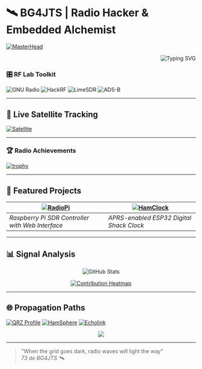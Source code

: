 # 🛰️ BG4JTS | Radio Hacker & Embedded Alchemist

[![MasterHead](https://media.giphy.com/media/v1.Y2lkPTc5MGI3NjExb2l1bHd6Y3VqZ2R0c3F4d3F4eWY3eWJ0NnZ1dG9hZW5oeWY1d3NxZyZlcD12MV9pbnRlcm5hbF9naWZfYnlfaWQmY3Q9Zw/l3V0x6Qiusw0u20tq/giphy.gif)](https://bg4jts.com)

<div align="right">
  <img src="https://readme-typing-svg.demolab.com?font=Fira+Code&weight=600&size=24&duration=4000&pause=1000&color=7E3ACE&background=FF000000&vCenter=true&width=435&lines=EME+Moonbounce+Enthusiast;SDR+Wizard;LoRa+PacketCrafter" alt="Typing SVG" />
</div>

### 🎛️ RF Lab Toolkit
![GNU Radio](https://img.shields.io/badge/GNU_Radio-FF6F00?style=flat&logo=gnuradio&logoColor=white)
![HackRF](https://img.shields.io/badge/HackRF-31A8FF?style=for-the-badge&logo=bluetooth&logoColor=white)
![LimeSDR](https://img.shields.io/badge/LimeSDR-00CC00?style=flat&logo=rtl-sdr&logoColor=white)
![ADS-B](https://img.shields.io/badge/ADS--B-FF4500?style=flat&logo=flight&logoColor=white)

---

## 📡 Live Satellite Tracking
[![Satellite](https://github-readme-activity-graph.vercel.app/graph?username=BG4JTS&theme=react-dark&bg_color=0d1117&hide_border=true&area=true)](https://github.com/BG4JTS)

---

### 🏆 Radio Achievements
[![trophy](https://github-profile-trophy.vercel.app/?username=BG4JTS&theme=onedark&column=4&margin-w=15&margin-h=15)](https://github.com/ryo-ma/github-profile-trophy)

---

## 🚀 Featured Projects

| [![RadioPi](https://github-readme-stats.vercel.app/api/pin/?username=BG4JTS&repo=RadioPi&theme=merko&show_owner=true)](https://github.com/BG4JTS/RadioPi) | [![HamClock](https://github-readme-stats.vercel.app/api/pin/?username=BG4JTS&repo=HamClock&theme=merko&show_owner=true)](https://github.com/BG4JTS/HamClock) |
|----------------------------------------------------------------------------------------------------------------------------------------------------------|------------------------------------------------------------------------------------------------------------------------------------------------------------|
| *Raspberry Pi SDR Controller with Web Interface*                                                                                                         | *APRS-enabled ESP32 Digital Shack Clock*                                                                                                                   |

---

## 📊 Signal Analysis
<div align="center">
  <picture>
    <source media="(prefers-color-scheme: dark)" srcset="https://github-readme-stats.vercel.app/api?username=BG4JTS&show_icons=true&theme=radical&include_all_commits=true&count_private=true">
    <source media="(prefers-color-scheme: light)" srcset="https://github-readme-stats.vercel.app/api?username=BG4JTS&show_icons=true&theme=default&include_all_commits=true&count_private=true">
    <img alt="GitHub Stats" src="https://github-readme-stats.vercel.app/api?username=BG4JTS&show_icons=true">
  </picture>
  
  [![Contribution Heatmap](https://github-readme-streak-stats.herokuapp.com/?user=BG4JTS&theme=highcontrast&background=0d1117&fire=FF0000&currStreakLabel=7E3ACE)](https://git.io/streak-stats)
</div>

---

## 🌐 Propagation Paths
[![QRZ Profile](https://img.shields.io/badge/QRZ-BG4JTS-red?style=for-the-badge&logo=apache-echarts)](https://www.qrz.com/db/BG4JTS)
[![HamSphere](https://img.shields.io/badge/HamSphere-4.0_Operator-009688?style=for-the-badge&logo=google-earth)](https://hamsphere.com)
[![Echolink](https://img.shields.io/badge/Echolink-Node_95262-3DDC84?style=for-the-badge&logo=android)](https://echolink.org)

<div align="center">
  <a href="https://www.repeaterbook.com/repeaters/details.php?state_id=44&ID=9526">
    <img src="https://img.shields.io/badge/Repeater-APRS%2FDMR%2FFM-important?style=flat-square&logo=telegram">
  </a>
</div>

---

> "When the grid goes dark, radio waves will light the way"  
> *73 de BG4JTS 🛰️*
